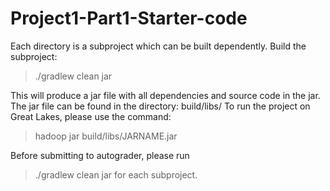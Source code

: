 # Project1-Part1-Starter-code

Each directory is a subproject which can be built dependently.
Build the subproject:
> ./gradlew clean jar

This will produce a jar file with all dependencies and source code in the jar. The jar file can be found in the directory: build/libs/
To run the project on Great Lakes, please use the command:
> hadoop jar build/libs/JARNAME.jar <ARGS>

Before submitting to autograder, please run
> ./gradlew clean jar
for each subproject.
